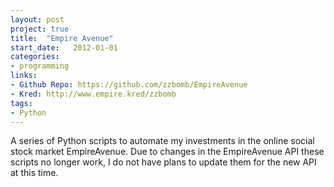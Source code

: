 ```yaml
---
layout: post
project: true
title:  "Empire Avenue"
start_date:   2012-01-01
categories:
- programming
links:
- Github Repo: https://github.com/zzbomb/EmpireAvenue
- Kred: http://www.empire.kred/zzbomb
tags:
- Python
---
```


A series of Python scripts to automate my investments in the online social stock market EmpireAvenue. Due to changes in the EmpireAvenue API these scripts no longer work, I do not have plans to update them for the new API at this time.
